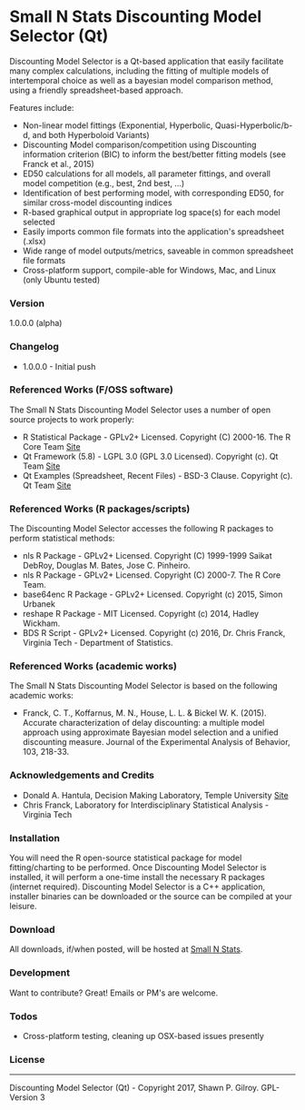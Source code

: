 # Small N Stats Discounting Model Selector (Qt)
Discounting Model Selector is a Qt-based application that easily facilitate many complex calculations, including the fitting of multiple models of intertemporal choice as well as a bayesian model comparison method, using a friendly spreadsheet-based approach.

Features include:
  - Non-linear model fittings (Exponential, Hyperbolic, Quasi-Hyperbolic/b-d, and both Hyperboloid Variants)
  - Discounting Model comparison/competition using Discounting information criterion (BIC) to inform the best/better fitting models (see Franck et al., 2015)
  - ED50 calculations for all models, all parameter fittings, and overall model competition (e.g., best, 2nd best, ...)
  - Identification of best performing model, with corresponding ED50, for similar cross-model discounting indices
  - R-based graphical output in appropriate log space(s) for each model selected
  - Easily imports common file formats into the application's spreadsheet (.xlsx)
  - Wide range of model outputs/metrics, saveable in common spreadsheet file formats
  - Cross-platform support, compile-able for Windows, Mac, and Linux (only Ubuntu tested)

### Version
1.0.0.0 (alpha)

### Changelog
 * 1.0.0.0 - Initial push

### Referenced Works (F/OSS software)
The Small N Stats Discounting Model Selector uses a number of open source projects to work properly:
* R Statistical Package - GPLv2+ Licensed. Copyright (C) 2000-16. The R Core Team [Site](https://www.r-project.org/)
* Qt Framework (5.8) - LGPL 3.0 (GPL 3.0 Licensed). Copyright (c). Qt Team [Site](https://www.qt.io/)
* Qt Examples (Spreadsheet, Recent Files) - BSD-3 Clause. Copyright (c). Qt Team [Site](https://www.qt.io/)

### Referenced Works (R packages/scripts)
The Discounting Model Selector accesses the following R packages to perform statistical methods:
* nls R Package - GPLv2+ Licensed. Copyright (C) 1999-1999 Saikat DebRoy, Douglas M. Bates, Jose C. Pinheiro.
* nls R Package - GPLv2+ Licensed. Copyright (C) 2000-7. The R Core Team.
* base64enc R Package - GPLv2+ Licensed. Copyright (c) 2015, Simon Urbanek
* reshape R Package - MIT Licensed. Copyright (c) 2014, Hadley Wickham.
* BDS R Script - GPLv2+ Licensed. Copyright (c) 2016, Dr. Chris Franck, Virginia Tech - Department of Statistics.

### Referenced Works (academic works)
The Small N Stats Discounting Model Selector is based on the following academic works:
* Franck, C. T., Koffarnus, M. N., House, L. L. & Bickel W. K. (2015). Accurate characterization of delay discounting: a multiple model approach using approximate Bayesian model selection and a unified discounting measure. Journal of the Experimental Analysis of Behavior, 103, 218-33.

### Acknowledgements and Credits
* Donald A. Hantula, Decision Making Laboratory, Temple University [Site](http://astro.temple.edu/~hantula/)
* Chris Franck, Laboratory for Interdisciplinary Statistical Analysis - Virginia Tech

### Installation
You will need the R open-source statistical package for model fitting/charting to be performed.
Once Discounting Model Selector is installed, it will perform a one-time install the necessary R packages (internet required).
Discounting Model Selector is a C++ application, installer binaries can be downloaded or the source can be compiled at your leisure.

### Download
All downloads, if/when posted, will be hosted at [Small N Stats](http://www.smallnstats.com).

### Development
Want to contribute? Great! Emails or PM's are welcome.

### Todos
 - Cross-platform testing, cleaning up OSX-based issues presently

### License
----
Discounting Model Selector (Qt) - Copyright 2017, Shawn P. Gilroy. GPL-Version 3


